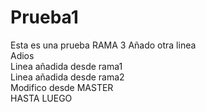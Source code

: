 # Prueba1
Esta es una prueba RAMA 3
Añado otra linea
<br/>
Adios
<br/>
Linea añadida desde rama1
<br/>
Linea añadida desde rama2
<br/>
Modifico desde MASTER
<br/>
HASTA LUEGO
